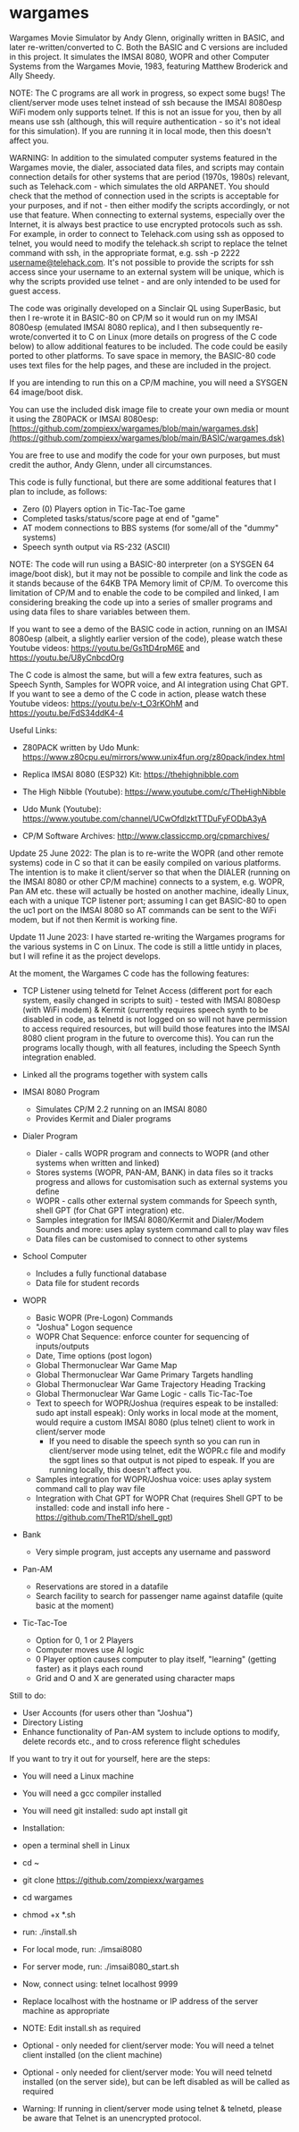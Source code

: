 # wargames
Wargames Movie Simulator by Andy Glenn, originally written in BASIC, and later re-written/converted to C. Both the BASIC and C versions are included in this project.
It simulates the IMSAI 8080, WOPR and other Computer Systems from the Wargames Movie, 1983, featuring Matthew Broderick and Ally Sheedy.

NOTE: The C programs are all work in progress, so expect some bugs! The client/server mode uses telnet instead of ssh because the IMSAI 8080esp WiFi modem only supports telnet. If this is not an issue for you, then by all means use ssh (although, this will require authentication - so it's not ideal for this simulation). If you are running it in local mode, then this doesn't affect you.

WARNING: In addition to the simulated computer systems featured in the Wargames movie, the dialer, associated data files, and scripts may contain connection details for other systems that are period (1970s, 1980s) relevant, such as Telehack.com - which simulates the old ARPANET. You should check that the method of connection used in the scripts is acceptable for your purposes, and if not - then either modify the scripts accordingly, or not use that feature. When connecting to external systems, especially over the Internet, it is always best practice to use encrypted protocols such as ssh. For example, in order to connect to Telehack.com using ssh as opposed to telnet, you would need to modify the telehack.sh script to replace the telnet command with ssh, in the appropriate format, e.g. ssh -p 2222 username@telehack.com. It's not possible to provide the scripts for ssh access since your username to an external system will be unique, which is why the scripts provided use telnet - and are only intended to be used for guest access.

The code was originally developed on a Sinclair QL using SuperBasic, but then I re-wrote it in BASIC-80 on CP/M so it would run on my IMSAI 8080esp (emulated IMSAI 8080 replica), and I then subsequently re-wrote/converted it to C on Linux (more details on progress of the C code below) to allow additional features to be included. The code could be easily ported to other platforms. To save space in memory, the BASIC-80 code uses text files for the help pages, and these are included in the project.

If you are intending to run this on a CP/M machine, you will need a SYSGEN 64 image/boot disk.

You can use the included disk image file to create your own media or mount it using the Z80PACK or IMSAI 8080esp: [https://github.com/zompiexx/wargames/blob/main/wargames.dsk](https://github.com/zompiexx/wargames/blob/main/BASIC/wargames.dsk)

You are free to use and modify the code for your own purposes, but must credit the author, Andy Glenn, under all circumstances.

This code is fully functional, but there are some additional features that I plan to include, as follows:

*  Zero (0) Players option in Tic-Tac-Toe game
*  Completed tasks/status/score page at end of "game"
*  AT modem connections to BBS systems (for some/all of the "dummy" systems)
*  Speech synth output via RS-232 (ASCII)

NOTE: The code will run using a BASIC-80 interpreter (on a SYSGEN 64 image/boot disk), but it may not be possible to compile and link the code as it stands because of the 64KB TPA Memory limit of CP/M. To overcome this limitation of CP/M and to enable the code to be compiled and linked, I am considering breaking the code up into a series of smaller programs and using data files to share variables between them.

If you want to see a demo of the BASIC code in action, running on an IMSAI 8080esp (albeit, a slightly earlier version of the code), please watch these Youtube videos: https://youtu.be/GsTtD4rpM6E and https://youtu.be/U8yCnbcdOrg

The C code is almost the same, but will a few extra features, such as Speech Synth, Samples for WOPR voice, and AI integration using Chat GPT. If you want to see a demo of the C code in action, please watch these Youtube videos: https://youtu.be/v-t_O3rKOhM and https://youtu.be/FdS34ddK4-4

Useful Links: 

*  Z80PACK written by Udo Munk: https://www.z80cpu.eu/mirrors/www.unix4fun.org/z80pack/index.html 

*  Replica IMSAI 8080 (ESP32) Kit: https://thehighnibble.com

*  The High Nibble (Youtube): https://www.youtube.com/c/TheHighNibble

*  Udo Munk (Youtube): https://www.youtube.com/channel/UCwOfdlzktTTDuFyFODbA3yA

*  CP/M Software Archives: http://www.classiccmp.org/cpmarchives/

Update 25 June 2022: The plan is to re-write the WOPR (and other remote systems) code in C so that it can be easily compiled on various platforms. The intention is to make it client/server so that when the DIALER (running on the IMSAI 8080 or other CP/M machine) connects to a system, e.g. WOPR, Pan AM etc. these will actually be hosted on another machine, ideally Linux, each with a unique TCP listener port; assuming I can get BASIC-80 to open the uc1 port on the IMSAI 8080 so AT commands can be sent to the WiFi modem, but if not then Kermit is working fine.

Update 11 June 2023: I have started re-writing the Wargames programs for the various systems in C on Linux. The code is still a little untidy in places, but I will refine it as the project develops.

At the moment, the Wargames C code has the following features:
* TCP Listener using telnetd for Telnet Access (different port for each system, easily changed in scripts to suit) - tested with IMSAI 8080esp (with WiFi modem) & Kermit (currently requires speech synth to be disabled in code, as telnetd is not logged on so will not have permission to access required resources, but will build those features into the IMSAI 8080 client program in the future to overcome this). You can run the programs locally though, with all features, including the Speech Synth integration enabled.
* Linked all the programs together with system calls

* IMSAI 8080 Program
  * Simulates CP/M 2.2 running on an IMSAI 8080
  * Provides Kermit and Dialer programs

* Dialer Program
  *   Dialer - calls WOPR program and connects to WOPR (and other systems when written and linked)
  *   Stores systems (WOPR, PAN-AM, BANK) in data files so it tracks progress and allows for customisation such as external systems you define
  *   WOPR - calls other external system commands for Speech synth, shell GPT (for Chat GPT integration) etc.
  *   Samples integration for IMSAI 8080/Kermit and Dialer/Modem Sounds and more: uses aplay system command call to play wav files
  *   Data files can be customised to connect to other systems

* School Computer
  *  Includes a fully functional database
  *  Data file for student records

* WOPR
  * Basic WOPR (Pre-Logon) Commands
  * "Joshua" Logon sequence
  * WOPR Chat Sequence: enforce counter for sequencing of inputs/outputs
  * Date, Time options (post logon)
  * Global Thermonuclear War Game Map
  * Global Thermonuclear War Game Primary Targets handling
  * Global Thermonuclear War Game Trajectory Heading Tracking
  * Global Thermonuclear War Game Logic - calls Tic-Tac-Toe
  * Text to speech for WOPR/Joshua (requires espeak to be installed: sudo apt install espeak): Only works in local mode at the moment, would require a custom IMSAI 8080 (plus telnet) client to work in client/server mode
    * If you need to disable the speech synth so you can run in client/server mode using telnet, edit the WOPR.c file and modify the sgpt lines so that output is not piped to espeak. If you are running locally, this doesn't affect you.
  * Samples integration for WOPR/Joshua voice: uses aplay system command call to play wav file
  * Integration with Chat GPT for WOPR Chat (requires Shell GPT to be installed: code and install info here - https://github.com/TheR1D/shell_gpt)

* Bank
  * Very simple program, just accepts any username and password

* Pan-AM
  * Reservations are stored in a datafile
  * Search facility to search for passenger name against datafile (quite basic at the moment)
 
* Tic-Tac-Toe
  * Option for 0, 1 or 2 Players
  * Computer moves use AI logic
  * 0 Player option causes computer to play itself, "learning" (getting faster) as it plays each round
  * Grid and O and X are generated using character maps

Still to do:
* User Accounts (for users other than "Joshua")
* Directory Listing
* Enhance functionality of Pan-AM system to include options to modify, delete records etc., and to cross reference flight schedules

If you want to try it out for yourself, here are the steps:
* You will need a Linux machine
* You will need a gcc compiler installed
* You will need git installed: sudo apt install git

*  Installation:
  * open a terminal shell in Linux
  *  cd ~
  *  git clone https://github.com/zompiexx/wargames
  *  cd wargames
  *  chmod +x *.sh
  *  run: ./install.sh
  *  For local mode, run: ./imsai8080
  *  For server mode, run: ./imsai8080_start.sh
  *  Now, connect using: telnet localhost 9999
  *  Replace localhost with the hostname or IP address of the server machine as appropriate

*  NOTE: Edit install.sh as required
  *  Optional - only needed for client/server mode: You will need a telnet client installed (on the client machine)
  *  Optional - only needed for client/server mode: You will need telnetd installed (on the server side), but can be left disabled as will be called as required

* Warning: If running in client/server mode using telnet & telnetd, please be aware that Telnet is an unencrypted protocol.


